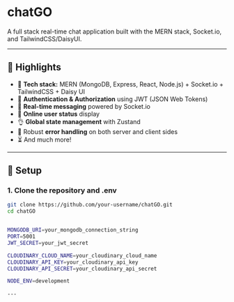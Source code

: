 # chatGO

A full stack real-time chat application built with the MERN stack, Socket.io, and TailwindCSS/DaisyUI.

---

## 🚀 Highlights

- 🌟 **Tech stack:** MERN (MongoDB, Express, React, Node.js) + Socket.io + TailwindCSS + Daisy UI  
- 🎃 **Authentication & Authorization** using JWT (JSON Web Tokens)  
- 👾 **Real-time messaging** powered by Socket.io  
- 🚀 **Online user status** display  
- 👌 **Global state management** with Zustand  
- 🐞 Robust **error handling** on both server and client sides  
- ⏳ And much more!

---

## 🔧 Setup

### 1. Clone the repository and .env

```bash
git clone https://github.com/your-username/chatGO.git
cd chatGO


MONGODB_URI=your_mongodb_connection_string
PORT=5001
JWT_SECRET=your_jwt_secret

CLOUDINARY_CLOUD_NAME=your_cloudinary_cloud_name
CLOUDINARY_API_KEY=your_cloudinary_api_key
CLOUDINARY_API_SECRET=your_cloudinary_api_secret

NODE_ENV=development
 
---

